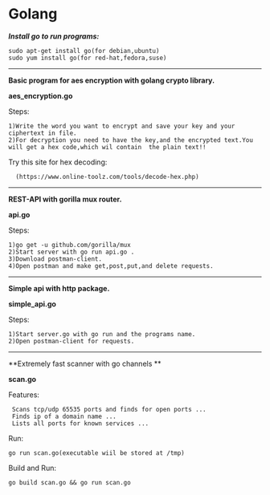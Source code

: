 # Golang

***Install go to run programs:***
     
    sudo apt-get install go(for debian,ubuntu)
    sudo yum install go(for red-hat,fedora,suse)

__________________________________________________________________________________________________________________________________________


**Basic program for aes encryption with golang crypto library.**

**aes_encryption.go**

Steps:

    1)Write the word you want to encrypt and save your key and your ciphertext in file.
    2)For decryption you need to have the key,and the encrypted text.You will get a hex code,which wil contain  the plain text!!
  
  Try this site for hex decoding:
        
      (https://www.online-toolz.com/tools/decode-hex.php)
      
      
___________________________________________________________________________________________________________________________________________


**REST-API with gorilla mux router.** 

**api.go**

Steps:

    1)go get -u github.com/gorilla/mux
    2)Start server with go run api.go .
    3)Download postman-client.
    4)Open postman and make get,post,put,and delete requests.

 
___________________________________________________________________________________________________________________________________________

**Simple api with http package.**

**simple_api.go**

Steps:
  
    1)Start server.go with go run and the programs name.
    2)Open postman-client for requests.


___________________________________________________________________________________________________________________________________________

**Extremely fast scanner with go channels **

**scan.go**


Features:
          
     Scans tcp/udp 65535 ports and finds for open ports ...
     Finds ip of a domain name ...
     Lists all ports for known services ...
         

Run:
    
    go run scan.go(executable wiil be stored at /tmp)
               
Build and Run:
      
    go build scan.go && go run scan.go





